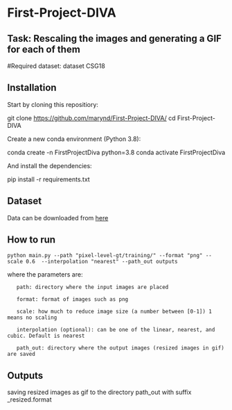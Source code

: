 # First-Project-DIVA
## Task: Rescaling the images and generating a GIF for each of them
#Required dataset: dataset CSG18 

## Installation
Start by cloning this repositiory:

git clone https://github.com/marynd/First-Project-DIVA/
cd First-Project-DIVA

Create a new conda environment (Python 3.8):

conda create -n FirstProjectDiva python=3.8
conda activate FirstProjectDiva

And install the dependencies:

pip install -r requirements.txt

## Dataset
Data can be downloaded from [here](https://diuf.unifr.ch/main/hisdoc/diva-hisdb)

## How to run
```
python main.py --path "pixel-level-gt/training/" --format "png" --scale 0.6  --interpolation "nearest" --path_out outputs
```
where the parameters are:
```
   path: directory where the input images are placed 
   
   format: format of images such as png 
   
   scale: how much to reduce image size (a number between [0-1]) 1 means no scaling 
   
   interpolation (optional): can be one of the linear, nearest, and cubic. Default is nearest 
   
   path_out: directory where the output images (resized images in gif) are saved
```   
## Outputs

   saving resized images as gif to the directory path_out with suffix _resized.format 

